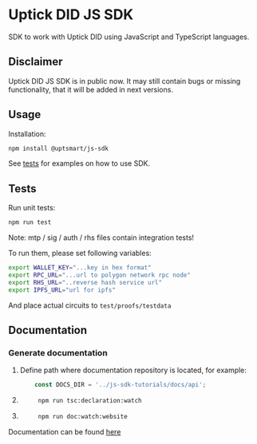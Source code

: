 # Uptick DID JS SDK

SDK to work with Uptick DID using JavaScript and TypeScript languages.

## Disclaimer

Uptick DID JS SDK is in public now. It may still contain bugs or missing functionality, that it will be added in next versions.

## Usage

Installation:

```bash
npm install @uptsmart/js-sdk
```

See [tests](/tests) for examples on how to use SDK.

## Tests

Run unit tests:

```bash
npm run test
```

Note: mtp / sig / auth / rhs files contain integration tests!

To run them, please set following variables:

```bash
export WALLET_KEY="...key in hex format"
export RPC_URL="...url to polygon network rpc node"
export RHS_URL="..reverse hash service url"
export IPFS_URL="url for ipfs"

```

And place actual circuits to `test/proofs/testdata`

## Documentation

### Generate documentation

1. Define path where documentation repository is located, for example:

    ```typescript
        const DOCS_DIR = '../js-sdk-tutorials/docs/api';
    ```

2. ```bash
        npm run tsc:declaration:watch
    ```

3. ```bash
        npm run doc:watch:website
    ```

Documentation can be found [here](https://uptickDID.github.io/js-sdk-tutorials/)
